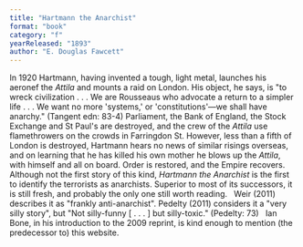 ```yaml
---
title: "Hartmann the Anarchist"
format: "book"
category: "f"
yearReleased: "1893"
author: "E. Douglas Fawcett"
---
```

In 1920 Hartmann, having invented a tough, light metal,  launches his aeronef the _Attila_ and mounts a raid on London. His object,  he says, is "to wreck civilization . . . We are Rousseaus who advocate a return  to a simpler life . . . We want no more 'systems,' or 'constitutions'—we shall  have anarchy." (Tangent edn: 83-4) Parliament, the Bank of England, the Stock  Exchange and St Paul's are destroyed, and the crew of the _Attila_ use  flamethrowers on the crowds in Farringdon St. However, less than a fifth of  London is destroyed, Hartmann hears no news of similar risings overseas, and on  learning that he has killed his own mother he blows up the _Attila_, with  himself and all on board. Order is restored, and the Empire recovers.
 
Although not the first story of this kind, <em>Hartmann the Anarchist</em> is the first to identify the terrorists as anarchists. Superior to most of its successors, it is still fresh, and probably the only one still worth reading.
 
Weir (2011) describes it as "frankly anti-anarchist". Pedelty (2011) considers  it a "very silly story", but "Not silly-funny [ . . . ] but silly-toxic." (Pedelty:  73)
 
Ian Bone, in his introduction to the 2009  reprint, is kind enough to mention (the predecessor to) this website.
